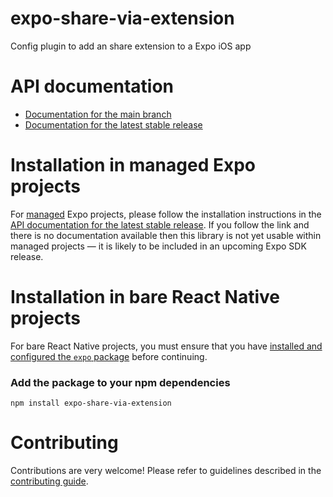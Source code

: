 # expo-share-via-extension

Config plugin to add an share extension to a Expo iOS app

# API documentation

- [Documentation for the main branch](https://github.com/expo/expo/blob/main/docs/pages/versions/unversioned/sdk/share-via-extension.md)
- [Documentation for the latest stable release](https://docs.expo.dev/versions/latest/sdk/share-via-extension/)

# Installation in managed Expo projects

For [managed](https://docs.expo.dev/versions/latest/introduction/managed-vs-bare/) Expo projects, please follow the installation instructions in the [API documentation for the latest stable release](#api-documentation). If you follow the link and there is no documentation available then this library is not yet usable within managed projects &mdash; it is likely to be included in an upcoming Expo SDK release.

# Installation in bare React Native projects

For bare React Native projects, you must ensure that you have [installed and configured the `expo` package](https://docs.expo.dev/bare/installing-expo-modules/) before continuing.

### Add the package to your npm dependencies

```
npm install expo-share-via-extension
```




# Contributing

Contributions are very welcome! Please refer to guidelines described in the [contributing guide]( https://github.com/expo/expo#contributing).
